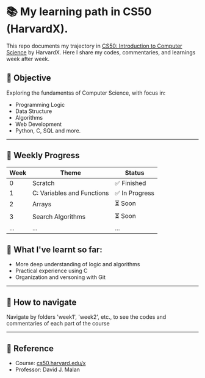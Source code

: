 # 📚 My learning path in CS50 (HarvardX).

This repo documents my trajectory in [CS50: Introduction to Computer Science](https://cs50.harvard.edu/x/) by HarvardX. Here I share my codes, commentaries, and learnings week after week.

## 🎯 Objective
Exploring the fundamentss of Computer Science, with focus in:
- Programming Logic
- Data Structure
- Algorithms
- Web Development
- Python, C, SQL and more.

----

## 📆 Weekly Progress

| Week | Theme                       | Status  |
|------|-----------------------------|---------|
| 0    | Scratch                     | ✅ Finished |
| 1    | C: Variables and Functions  | ✅ In Progress |
| 2    | Arrays                      | ⏳ Soon |
| 3    | Search Algorithms           | ⏳ Soon |
| ...  | ...                         | ...     |

## 🧠 What I've learnt so far:

- More deep understanding of logic and algorithms
- Practical experience using C
- Organization and versoning with Git

---

## 🚀 How to navigate

Navigate by folders 'week1', 'week2', etc., to see the codes and commentaries of each part of the course


---


## 📌 Reference

- Course: [cs50.harvard.edu/x](https://cs50.harvard.edu/x/)
- Professor: David J. Malan
